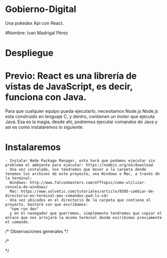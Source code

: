 # Gobierno-Digital
Una pokedex Api con React.

#Nombre:
Ivan Madrigal Pérez

# Despliegue
  # Previo: React es una librería de vistas de JavaScript, es decir, funciona con Java.
  Para que cualquier equipo pueda ejecutarlo, necesitamos Node.js
  Node.js esta construido en lenguaje C, y dentro, contienen un motor que ejecuta Java.
  Esa es la magia, desde ahí, podremos ejecutar comandos de Java y así es como instalaremos lo siguiente.
  # Instalaremos
    - Instalar Node Package Manager, esto hará que podamos ejecutar sin problema el ambiente para ejecutar: https://nodejs.org/en/download
    - Una vez instalado, nos tendremos que mover a la carpeta donde tenemos los archivos de este proyecto, sea Windows o Mac, a través de la terminal:
      Windows: http://www.falconmasters.com/offtopic/como-utilizar-consola-de-windows/
      Mac: https://www.solvetic.com/tutoriales/article/8585-cambiar-de-directorio-en-terminal-mac-comandos-pwd-ls-cd/
    - Una vez ubicados en el directorio de la carpeta que contiene el proyecto, bastará con que escribamos:
      "npm run dev"
      y en el navegador que querramos, simplemente tendremos que copiar el enlace que nos arrojará la misma terminal donde escribimos previamente el comando.


/* Observaciones generales */


/*

*/

